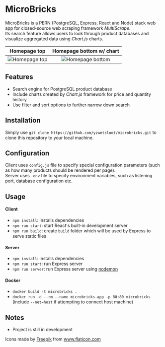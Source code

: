 # MicroBricks
MicroBricks is a PERN (PostgreSQL, Express, React and Node) stack web app for closed-source web scraping framework _MultiScrape_.  
Its search feature allows users to look through product databases and visualize aggregated data using _Chart.js_ charts.

Homepage top               |  Homepage bottom w/ chart
:-------------------------:|:-------------------------:
![Homepage top](https://user-images.githubusercontent.com/44974658/111075807-f3f38000-84e9-11eb-9d31-5076a600802f.png) |  ![Homepage bottom](https://user-images.githubusercontent.com/44974658/111075862-28673c00-84ea-11eb-9e2e-e06569763d37.png)

## Features
- Search engine for PostgreSQL product database
- Include charts created by _Chart.js_ framework for price and quantity history
- Use filter and sort options to further narrow down search

## Installation
Simply use `git clone https://github.com/yzwetsloot/microbricks.git` to clone this repository to your local machine.

## Configuration
Client uses `config.js` file to specify special configuration parameters (such as how many products should be rendered per page).  
Server uses `.env` file to specify environment variables, such as listening port, database configuration etc.

## Usage
#### Client
- `npm install`: installs dependencies
- `npm run start`: start React's built-in development server
- `npm run build`: create `build` folder which will be used by Express to serve static files

#### Server
- `npm install`: installs dependencies
- `npm run start`: run Express server
- `npm run server`: run Express server using [nodemon](https://www.npmjs.com/package/nodemon)

#### Docker
- `docker build -t microbricks .`
- `docker run -d --rm --name microbricks-app -p 80:80 microbricks` (include `--net=host` if attempting to connect host machine)

## Notes
- Project is still in development

<div>Icons made by <a href="https://www.freepik.com" title="Freepik">Freepik</a> from <a href="https://www.flaticon.com/" title="Flaticon">www.flaticon.com</a></div>
